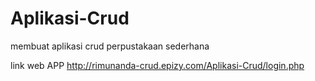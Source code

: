 # Aplikasi-Crud
membuat aplikasi crud perpustakaan sederhana 

link web APP
http://rimunanda-crud.epizy.com/Aplikasi-Crud/login.php